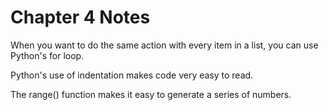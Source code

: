 # Chapter 4 Notes

When you want to do the same action with every item in a list, you can use Python's for loop.  

Python's use of indentation makes code very easy to read.  

The range() function makes it easy to generate a series of numbers.  
